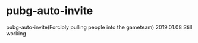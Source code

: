 # pubg-auto-invite
pubg-auto-invite(Forcibly pulling people into the gameteam)
2019.01.08 Still working
